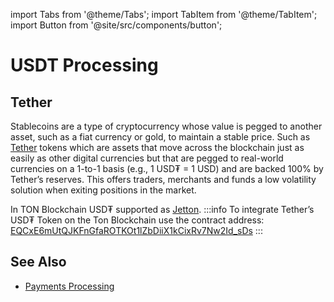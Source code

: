 import Tabs from '@theme/Tabs';
import TabItem from '@theme/TabItem';
import Button from '@site/src/components/button';

# USDT Processing

## Tether

Stablecoins are a type of cryptocurrency whose value is pegged to another asset, such as a fiat currency or gold, to maintain a stable price. Such as [Tether](https://tether.to/en/) tokens which are assets that move across the blockchain just as easily as other digital currencies but that are pegged to real-world currencies on a 1-to-1 basis (e.g., 1 USD₮ = 1 USD) and are backed 100% by Tether’s reserves. This offers traders, merchants and funds a low volatility solution when exiting positions in the market.

In TON Blockchain USD₮ supported as [Jetton](/develop/dapps/asset-processing/jettons).
:::info
To integrate Tether’s USD₮ Token on the Ton Blockchain use the contract address:
[EQCxE6mUtQJKFnGfaROTKOt1lZbDiiX1kCixRv7Nw2Id_sDs](https://tonviewer.com/EQCxE6mUtQJKFnGfaROTKOt1lZbDiiX1kCixRv7Nw2Id_sDs?section=jetton)
:::

## See Also

* [Payments Processing](/develop/dapps/asset-processing/)

